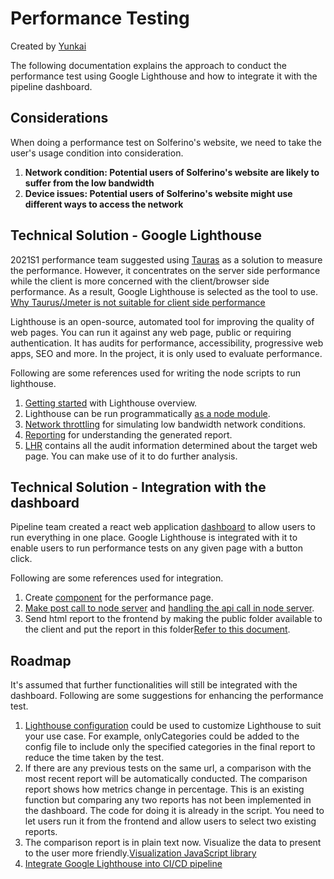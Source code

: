 # Performance Testing

Created by [Yunkai](https://github.com/FXGen)

The following documentation explains the approach to conduct the performance test using Google Lighthouse and how to integrate it with the pipeline dashboard.

## Considerations

When doing a performance test on Solferino's website, we need to take the user's usage condition into consideration.

1. <b>Network condition: Potential users of Solferino's website are likely to suffer from the low bandwidth</b>
2. <b>Device issues: Potential users of Solferino's website might use different ways to access the network</b>

## Technical Solution - Google Lighthouse

2021S1 performance team suggested using [Tauras](https://gettaurus.org/) as a solution to measure the performance. However, it concentrates on the server side performance while the client is more concerned with the client/browser side performance. As a result, Google Lighthouse is selected as the tool to use. [Why Taurus/Jmeter is not suitable for client side performance](https://stackoverflow.com/questions/65351656/how-to-test-client-side-performance-testing-of-single-page-application-with-jmet)

Lighthouse is an open-source, automated tool for improving the quality of web pages. You can run it against any web page, public or requiring authentication. It has audits for performance, accessibility, progressive web apps, SEO and more. In the project, it is only used to evaluate performance. 

Following are some references used for writing the node scripts to run lighthouse.

1. [Getting started](https://developers.google.com/web/tools/lighthouse) with Lighthouse overview.
2. Lighthouse can be run programmatically [as a node module](https://github.com/GoogleChrome/lighthouse/blob/master/docs/readme.md#using-programmatically).
3. [Network throttling](https://github.com/GoogleChrome/lighthouse/blob/master/docs/throttling.md) for simulating low bandwidth network conditions.
4. [Reporting](https://web.dev/lighthouse-performance/) for understanding the generated report.
5. [LHR](https://github.com/GoogleChrome/lighthouse/blob/master/docs/understanding-results.md) contains all the audit information determined about the target web page. You can make use of it to do further analysis.

## Technical Solution - Integration with the dashboard

Pipeline team created a react web application [dashboard](https://github.com/actionitdev/pipeline/tree/dashboard) to allow users to run everything in one place. Google Lighthouse is integrated with it to enable users to run performance tests on any given page with a button click.

Following are some references used for integration.

1. Create [component](https://www.w3schools.com/react/react_components.asp) for the performance page.
2. [Make post call to node server](https://jasonwatmore.com/post/2020/02/01/react-fetch-http-post-request-examples) and [handling the api call in node server](https://expressjs.com/en/guide/routing.html).
3. Send html report to the frontend by making the public folder available to the client and put the report in this folder[Refer to this document](https://levelup.gitconnected.com/how-to-render-react-app-using-express-server-in-node-js-a428ec4dfe2b).

## Roadmap

It's assumed that further functionalities will still be integrated with the dashboard. Following are some suggestions for enhancing the performance test.

1. [Lighthouse configuration](https://github.com/GoogleChrome/lighthouse/blob/master/docs/configuration.md) could be used to customize Lighthouse to suit your use case. For example, onlyCategories could be added to the config file to include only the specified categories in the final report to reduce the time taken by the test. 
2. If there are any previous tests on the same url, a comparison with the most recent report will be automatically conducted. The comparison report shows how metrics change in percentage. This is an existing function but comparing any two reports has not been implemented in the dashboard. The code for doing it is already in the script. You need to let users run it from the frontend and allow users to select two existing reports.
3. The comparison report is in plain text now. Visualize the data to present to the user more friendly.[Visualization JavaScript library](https://d3js.org/)
4. [Integrate Google Lighthouse into CI/CD pipeline](https://xebia.com/blog/integrate-google-lighthouse-into-your-cicd-pipeline/)






